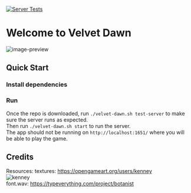 [![Server Tests](https://github.com/SamGarlick/VelvetDawn/actions/workflows/python-app.yml/badge.svg)](https://github.com/SamGarlick/VelvetDawn/actions/workflows/python-app.yml)

# Welcome to Velvet Dawn
![image-preview](https://github.com/SamGarlick/VelvetDawn/blob/main/images/image1.png?raw=true)

## Quick Start
### Install dependencies

### Run
Once the repo is downloaded, run `./velvet-dawn.sh test-server` to make sure the server runs as expected.    
Then run `./velvet-dawn.sh start` to run the server.    
The app should not be running on `http://localhost:1651/` where you will be able to play the game.

## Credits
Resources:
    textures: https://opengameart.org/users/kenney    
    ![kenney](https://kenney.nl/data/oga/donation.png)  
    font.wav: https://typeverything.com/project/botanist    